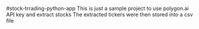#stock-trrading-python-app
This is just a sample project to use polygon.ai API key and extract stocks
The extracted tickers were then stored into a csv file
